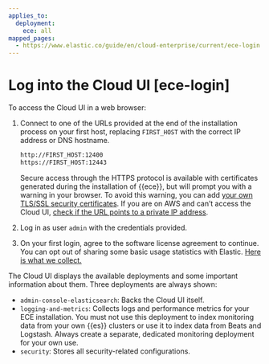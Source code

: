 ```yaml
---
applies_to:
  deployment:
    ece: all
mapped_pages:
  - https://www.elastic.co/guide/en/cloud-enterprise/current/ece-login.html
---
```


# Log into the Cloud UI [ece-login]

To access the Cloud UI in a web browser:

1. Connect to one of the URLs provided at the end of the installation process on your first host, replacing `FIRST_HOST` with the correct IP address or DNS hostname.

    ```sh
    http://FIRST_HOST:12400
    https://FIRST_HOST:12443
    ```

    Secure access through the HTTPS protocol is available with certificates generated during the installation of {{ece}}, but will prompt you with a warning in your browser. To avoid this warning, you can add [your own TLS/SSL security certificates](../../security/secure-your-elastic-cloud-enterprise-installation/manage-security-certificates.md). If you are on AWS and can’t access the Cloud UI, [check if the URL points to a private IP address](../../../troubleshoot/deployments/cloud-enterprise/common-issues.md#ece-aws-private-ip).

2. Log in as user `admin` with the credentials provided.
3. On your first login, agree to the software license agreement to continue. You can opt out of sharing some basic usage statistics with Elastic. [Here is what we collect.](statistics-collected-by-cloud-enterprise.md)

The Cloud UI displays the available deployments and some important information about them. Three deployments are always shown:

* `admin-console-elasticsearch`: Backs the Cloud UI itself.
* `logging-and-metrics`: Collects logs and performance metrics for your ECE installation. You must not use this deployment to index monitoring data from your own {{es}} clusters or use it to index data from Beats and Logstash. Always create a separate, dedicated monitoring deployment for your own use.
* `security`: Stores all security-related configurations.

